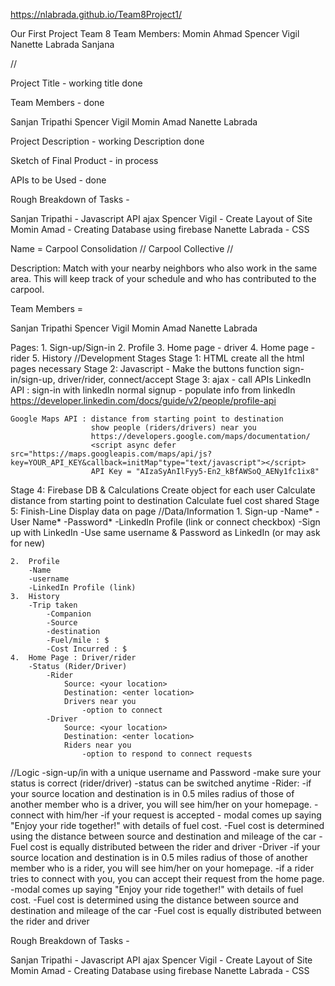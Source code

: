 <!-- # Team8Project1 -->
https://nlabrada.github.io/Team8Project1/

Our First Project Team 8
Team Members:
  Momin Ahmad
  Spencer Vigil
  Nanette Labrada
  Sanjana 

  //

Project Title - working title done

Team Members - done

Sanjan Tripathi
Spencer Vigil
Momin Amad
Nanette Labrada

Project Description - working Description done

Sketch of Final Product - in process

APIs to be Used - done

Rough Breakdown of Tasks  - 

Sanjan Tripathi - Javascript API ajax
Spencer Vigil - Create Layout of Site 
Momin Amad - Creating Database using firebase 
Nanette Labrada - CSS


Name = Carpool Consolidation // Carpool Collective // 

Description: Match with your nearby neighbors who also work in the same area. This will keep track of your schedule and who has contributed to the carpool.

Team Members =

Sanjan Tripathi
Spencer Vigil
Momin Amad
Nanette Labrada

Pages:
    1. Sign-up/Sign-in
    2. Profile
    3. Home page - driver
    4. Home page - rider
    5. History
//Development Stages
Stage 1: HTML
    create all the html pages necessary
Stage 2: Javascript - Make the buttons function
    sign-in/sign-up, driver/rider, connect/accept
Stage 3: ajax - call APIs
    LinkedIn API : sign-in with linkedIn
                   normal signup - populate info from linkedIn
                   https://developer.linkedin.com/docs/guide/v2/people/profile-api
                   <!-- <script async defer src=" https://api.linkedin.com/v2/people/(id:{person ID}) -->

    Google Maps API : distance from starting point to destination
                      show people (riders/drivers) near you
                      https://developers.google.com/maps/documentation/
                      <script async defer src="https://maps.googleapis.com/maps/api/js?key=YOUR_API_KEY&callback=initMap"type="text/javascript"></script>
                      API Key = "AIzaSyAnIlFyy5-En2_kBfAWSoQ_AENy1fc1ix8"
  
Stage 4: Firebase DB & Calculations
    Create object for each user
    Calculate distance from starting point to destination
    Calculate fuel cost shared
Stage 5: Finish-Line
    Display data on page
//Data/Information
    1. Sign-up
        -Name* 
        -User Name*
        -Password*
        -LinkedIn Profile (link or connect checkbox)
        -Sign up with LinkedIn
        -Use same username & Password as LinkedIn (or may ask for new)
    
    2.  Profile
        -Name
        -username
        -LinkedIn Profile (link)
    3.  History
        -Trip taken
            -Companion
            -Source
            -destination
            -Fuel/mile : $
            -Cost Incurred : $   
    4.  Home Page : Driver/rider
        -Status (Rider/Driver)
            -Rider
                Source: <your location>
                Destination: <enter location>
                Drivers near you
                    -option to connect
            -Driver
                Source: <your location>
                Destination: <enter location>
                Riders near you
                    -option to respond to connect requests
    
//Logic
    -sign-up/in with a unique username and Password
    -make sure your status is correct (rider/driver)
    -status can be switched anytime
    -Rider:
        -if your source location and destination is in 0.5 miles radius of those of another member who is a driver, you will see him/her on your homepage.
        -connect with him/her
        -if your request is accepted - modal comes up saying "Enjoy your ride together!" with details of fuel cost.
        -Fuel cost is determined using the distance between source and destination and mileage of the car 
        -Fuel cost is equally distributed between the rider and driver
    -Driver
        -if your source location and destination is in 0.5 miles radius of those of another member who is a rider, you will see him/her on your homepage.
        -if a rider tries to connect with you, you can accept their request from the home page.
        -modal comes up saying "Enjoy your ride together!" with details of fuel cost.
        -Fuel cost is determined using the distance between source and destination and mileage of the car 
        -Fuel cost is equally distributed between the rider and driver
  
Rough Breakdown of Tasks  - 

Sanjan Tripathi - Javascript API ajax
Spencer Vigil - Create Layout of Site 
Momin Amad - Creating Database using firebase 
Nanette Labrada - CSS
